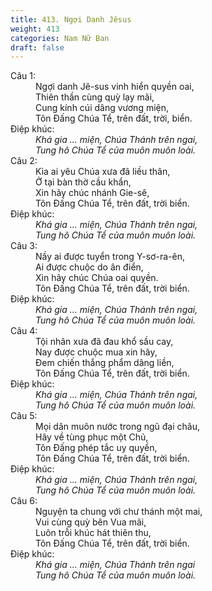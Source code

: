 ```yaml
---
title: 413. Ngợi Danh Jêsus
weight: 413
categories: Nam Nữ Ban
draft: false
---
```

<dl><dt>Câu 1:</dt><dd data-verse="1">Ngợi danh Jê-sus vinh hiển quyền oai, <br/>Thiên thần cùng quỳ lạy mãi, <br/>Cung kính cúi dâng vương miện, <br/>Tôn Đấng Chúa Tể, trên đất, trời, biển. </dd><dt>Điệp khúc:</dt><dd data-chorus="1"><em>Khá gia ... miện, Chúa Thánh trên ngai, <br/>Tung hô Chúa Tể của muôn muôn loài. </em></dd><dt>Câu 2:</dt><dd data-verse="2">Kìa ai yêu Chúa xưa đã liều thân, <br/>Ở tại bàn thờ cầu khẩn, <br/>Xin hãy chúc nhánh Gie-sê, <br/>Tôn Đấng Chúa Tể, trên đất, trời biển. </dd><dt>Điệp khúc:</dt><dd data-chorus="1"><em>Khá gia ... miện, Chúa Thánh trên ngai, <br/>Tung hô Chúa Tể của muôn muôn loài. </em></dd><dt>Câu 3:</dt><dd data-verse="3">Nầy ai được tuyển trong Y-sơ-ra-ên, <br/>Ai được chuộc do ân điển, <br/>Xin hãy chúc Chúa oai quyền. <br/>Tôn Đấng Chúa Tể, trên đất, trời biển. </dd><dt>Điệp khúc:</dt><dd data-chorus="1"><em>Khá gia ... miện, Chúa Thánh trên ngai, <br/>Tung hô Chúa Tể của muôn muôn loài. </em></dd><dt>Câu 4:</dt><dd data-verse="4">Tội nhân xưa đã đau khổ sầu cay, <br/>Nay được chuộc mua xin hãy, <br/>Đem chiến thắng phẩm dâng liền, <br/>Tôn Đấng Chúa Tể, trên đất, trời biển. </dd><dt>Điệp khúc:</dt><dd data-chorus="1"><em>Khá gia ... miện, Chúa Thánh trên ngai, <br/>Tung hô Chúa Tể của muôn muôn loài. </em></dd><dt>Câu 5:</dt><dd data-verse="5">Mọi dân muôn nước trong ngũ đại châu, <br/>Hãy về tùng phục một Chủ, <br/>Tôn Đấng phép tắc uy quyền, <br/>Tôn Đấng Chúa Tể, trên đất, trời biển. </dd><dt>Điệp khúc:</dt><dd data-chorus="1"><em>Khá gia ... miện, Chúa Thánh trên ngai, <br/>Tung hô Chúa Tể của muôn muôn loài. </em></dd><dt>Câu 6:</dt><dd data-verse="6">Nguyện ta chung với chư thánh một mai, <br/>Vui cùng quỳ bên Vua mãi, <br/>Luôn trỗi khúc hát thiên thu, <br/>Tôn Đấng Chúa Tể, trên đất, trời biển. </dd><dt>Điệp khúc:</dt><dd data-chorus="1"><em>Khá gia ... miện, Chúa Thánh trên ngai <br/>Tung hô Chúa Tể của muôn muôn loài. </em></dd></dl>